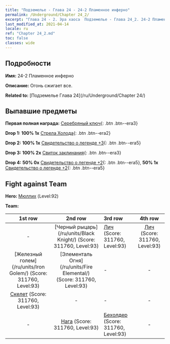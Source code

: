 ```yaml
---
title: "Подземелье - Глава 24 - 24-2 Пламенное инферно"
permalink: /Underground/Chapter 24_2/
excerpt: "Глава 24 - 2. Эра хаоса  Подземелье - Глава 24_2. 24-2 Пламенное инферно"
last_modified_at: 2021-04-14
locale: ru
ref: "Chapter 24_2.md"
toc: false
classes: wide
---
```


## Подробности

 **Имя:** 24-2 Пламенное инферно

 **Описание:** Огонь сжигает все.

 **Related to:** [Подземелье Глава 24](/ru/Underground/Chapter 24/)

## Выпавшие предметы

 **Первая полная награда:** [Серебряный ключ](/ru/Items/con_693/){: .btn .btn--era3}

 **Drop 1:** **100% 1x** [Стрела Холода](/ru/Items/her_431/){: .btn .btn--era2}

 **Drop 2:** **100% 1x** [Свидетельство о легенде +3](/ru/Items/mat_88/){: .btn .btn--era5}

 **Drop 3:** **100% 2x** [Свиток заклинания](/ru/Items/con_694/){: .btn .btn--era3}

 **Drop 4:** **50% 0x** [Свидетельство о легенде +2](/ru/Items/mat_81/){: .btn .btn--era5}, **50% 1x** [Свидетельство о легенде +2](/ru/Items/mat_81/){: .btn .btn--era5}


## Fight against Team
 **Hero:** [Мюллих](/ru/heroes/Mullich/) (Level:92)

 **Team:**


  | 1st row | 2nd row | 3rd row | 4th row |
  |:----:|:----:|:----|:----:|
  | - | [Черный рыцарь](/ru/units/Black Knight/) (Score: 311760, Level:93)  | [Лич](/ru/units/Lich/) (Score: 311760, Level:93)  | [Лич](/ru/units/Lich/) (Score: 311760, Level:93)  |
  | [Железный голем](/ru/units/Iron Golem/) (Score: 311760, Level:93)  | [Элементаль Огня](/ru/units/Fire Elemental/) (Score: 311760, Level:93)  | - | - |
  | [Скелет](/ru/units/Skeleton/) (Score: 311760, Level:93)  | - | - | - |
  | - | [Нага](/ru/units/Naga/) (Score: 311760, Level:93)  | [Бехолдер](/ru/units/Beholder/) (Score: 311760, Level:93)  | - |


